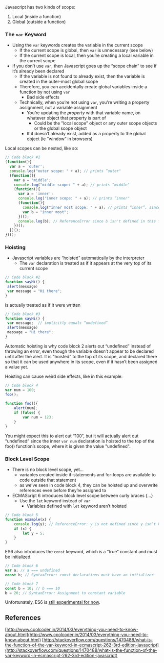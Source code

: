 Javascript has two kinds of scope:

1. Local (inside a function)
2. Global (outside a function)

### The `var` Keyword
* Using the `var` keywords creates the variable in the current scope
    * If the current scope is global, then `var` is unnecessary (see below)
    * If the current scope is local, then you’re creating a local variable in the current scope
* If you don’t use `var`, then Javascript goes up the “scope chain” to see if it’s already been declared
    * If the variable is not found to already exist, then the variable is created in the outer-most global scope
    * Therefore, you can accidentally create global variables inside a function by not using `var`
        * Bad side effects
    * Technically, when you’re not using `var`, you're writing a property assignment, not a variable assignment
        * You’re updating the *property* with that variable name, on whatever object that property is part of
            * Could be the "local scope" object or any outer scope objects or the global scope object
        * If it doesn’t already exist, added as a property to the global object (ie “window” in browsers)

Local scopes can be nested, like so:

``` Javascript
// Code block #1
(function(){
  var a = 'outer';
  console.log("outer scope: " + a); // prints “outer"
  (function(){
    var a = 'middle';
    console.log("middle scope: " + a); // prints “middle"
    (function(){
      var a = 'inner';
      console.log("inner scope: " + a); // prints “inner"
      (function(){
        console.log("inner most scope: " + a); // prints “inner”, since `a` was found one level up in the scope chain
        var b = "inner most";
      })();
      console.log(b); // ReferenceError since b isn't defined in this function's scope.
    })();
  })();
})();
```

### Hoisting
* Javascript variables are “hoisted” automatically by the interpreter
    * The `var` declaration is treated as if it appears at the very top of its current scope

``` Javascript
// Code block #2
function sayHi() { 
 alert(message) 
 var message = "Hi there"; 
}
```

is actually treated as if it were written


``` Javascript
// Code block #3
function sayHi() { 
 var message;  // implicitly equals “undefined”
 alert(message) 
 message = "Hi there"; 
} 
```

Automatic hoisting is why code block 2 alerts out “undefined” instead of throwing an error, even though the variable doesn’t appear to be declared until after the alert. It is “hoisted” to the top of its scope, and declared there so that it can be used anywhere in its scope, even if it hasn’t been assigned a value yet.

Hoisting can cause weird side effects, like in this example:

``` Javascript
// Code block 4
var num = 100; 
foo(); 
 
function foo(){ 
    alert(num);
    if (false) { 
        var num = 123;   
    } 
}
```

You might expect this to alert out “100”, but it will actually alert out “undefined” since the inner `var num` declaration is hoisted to the top of the foo() function’s scope, where it is given the value "undefined".

### Block Level Scope
* There is no block level scope, yet...
    * variables created inside if-statements and for-loops are available to code outside that statement
    * as we’ve seen in code block 4, they can be hoisted up and overwrite references even before they’re assigned to
* ECMAScript 6 introduces block level scope between curly braces {…}
    * Use the `let` keyword instead of `var`
        * Variables defined with `let` keyword aren’t hoisted

``` Javascript
// Code block 5
function example(x) { 
    console.log(y); // ReferenceError: y is not defined since y isn’t hoisted  
    if (x) { 
        let y = 5; 
    } 
}
```

ES6 also introduces the `const` keyword, which is a “true” constant and must be initialized.

``` Javascript
// Code block 6
var a; // a === undefined 
const b; // SyntaxError: const declarations must have an initializer 
```

``` Javascript
// Code block 7
const b = 10; // b === 10 
b = 20; // SyntaxError: Assignment to constant variable 
```

Unfortunately, ES6 is [still experimental for now](http://stackoverflow.com/questions/13355486/when-will-i-be-able-to-use-es6-in-a-browser).

## References
[http://www.coolcoder.in/2014/03/everything-you-need-to-know-about.html](http://www.coolcoder.in/2014/03/everything-you-need-to-know-about.html)
[http://stackoverflow.com/questions/1470488/what-is-the-function-of-the-var-keyword-in-ecmascript-262-3rd-edition-javascript](http://stackoverflow.com/questions/1470488/what-is-the-function-of-the-var-keyword-in-ecmascript-262-3rd-edition-javascript)